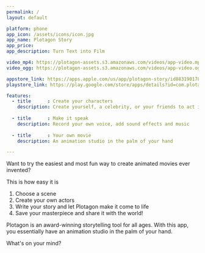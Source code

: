 ```yaml
---
permalink: /
layout: default

platform: phone
app_icon: /assets/icons/icon.jpg
app_name: Plotagon Story
app_price:
app_description: Turn Text into Film

video_mp4: https://plotagon-assets.s3.amazonaws.com/videos/app-video.mp4
video_ogg: https://plotagon-assets.s3.amazonaws.com/videos/app-video.ogg

appstore_link: https://apps.apple.com/us/app/plotagon-story/id883190178?uo=4
playstore_link: https://play.google.com/store/apps/details?id=com.plotagon.plotagon&hl=en_SG

features:
  - title      : Create your characters
    description: Create yourself, a celebrity, or your friends to act in your movie
    
  - title      : Make it speak
    description: Record your own voice, add sound effects and music
    
  - title      : Your own movie
    description: An animation studio in the palm of your hand

---
```


Want to try the easiest and most fun way to create animated movies ever invented?

This is how easy it is

  1. Choose a scene
  2. Create your own actors
  3. Write your story and let Plotagon make it come to life
  4. Save your masterpiece and share it with the world!

Plotagon is an award-winning storytelling tool for all ages. With this app, you essentially have an animation studio in the palm of your hand.

What's on your mind?